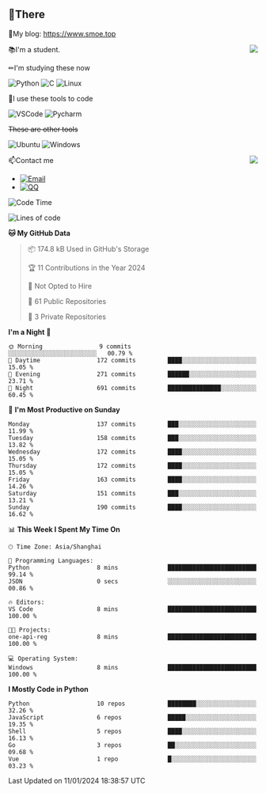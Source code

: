 
## 👏There

📰My blog: https://www.smoe.top

<img align="right" src="https://github-readme-stats.vercel.app/api/top-langs/?username=AkashiCoin"/>


📚I'm a student.

✏I'm studying these now

![Python](https://img.shields.io/badge/-Python-blue?style=flat-square&logo=Python&logoColor=fff)
![C](https://img.shields.io/badge/-C-585858?style=flat-square&logo=C&logoColor=fff)
![Linux](https://img.shields.io/badge/-Linux-black?style=flat-square&logo=Linux&logoColor=fff)

🔨I use these tools to code

![VSCode](https://img.shields.io/badge/-VSCode-blue?style=flat-square&logo=visualstudiocode&logoColor=fff)
![Pycharm](https://img.shields.io/badge/-Pycharm-green?style=flat-square&logo=pycharm&logoColor=fff)

 ~~These are other tools~~

![Ubuntu](https://img.shields.io/badge/-Ubuntu-orange?style=flat-square&logo=Ubuntu&logoColor=fff)
![Windows](https://img.shields.io/badge/-Windows-blue?style=flat-square&logo=Windows&logoColor=fff)

<img align="right" src="https://github-readme-stats.vercel.app/api?username=AkashiCoin" />


📫Contact me

* [![Email](https://img.shields.io/badge/Email-l1040186796@gmail.com-1?style=social&logoColor=fff)](mailto:l1040186796@gmail.com)
* [![QQ](https://img.shields.io/badge/QQ-1040186796-1?style=social&logoColor=fff)](tencent://AddContact/?fromId=45&fromSubId=1&subcmd=all&uin=1040186796&website=www.oicqzone.com)

<!--START_SECTION:waka-->
![Code Time](http://img.shields.io/badge/Code%20Time-1%2C101%20hrs%2023%20mins-blue)

![Lines of code](https://img.shields.io/badge/From%20Hello%20World%20I%27ve%20Written-280.7%20thousand%20lines%20of%20code-blue)

**🐱 My GitHub Data** 

> 📦 174.8 kB Used in GitHub's Storage 
 > 
> 🏆 11 Contributions in the Year 2024
 > 
> 🚫 Not Opted to Hire
 > 
> 📜 61 Public Repositories 
 > 
> 🔑 3 Private Repositories 
 > 
**I'm a Night 🦉** 

```text
🌞 Morning                9 commits           ░░░░░░░░░░░░░░░░░░░░░░░░░   00.79 % 
🌆 Daytime                172 commits         ████░░░░░░░░░░░░░░░░░░░░░   15.05 % 
🌃 Evening                271 commits         ██████░░░░░░░░░░░░░░░░░░░   23.71 % 
🌙 Night                  691 commits         ███████████████░░░░░░░░░░   60.45 % 
```
📅 **I'm Most Productive on Sunday** 

```text
Monday                   137 commits         ███░░░░░░░░░░░░░░░░░░░░░░   11.99 % 
Tuesday                  158 commits         ███░░░░░░░░░░░░░░░░░░░░░░   13.82 % 
Wednesday                172 commits         ████░░░░░░░░░░░░░░░░░░░░░   15.05 % 
Thursday                 172 commits         ████░░░░░░░░░░░░░░░░░░░░░   15.05 % 
Friday                   163 commits         ████░░░░░░░░░░░░░░░░░░░░░   14.26 % 
Saturday                 151 commits         ███░░░░░░░░░░░░░░░░░░░░░░   13.21 % 
Sunday                   190 commits         ████░░░░░░░░░░░░░░░░░░░░░   16.62 % 
```


📊 **This Week I Spent My Time On** 

```text
🕑︎ Time Zone: Asia/Shanghai

💬 Programming Languages: 
Python                   8 mins              █████████████████████████   99.14 % 
JSON                     0 secs              ░░░░░░░░░░░░░░░░░░░░░░░░░   00.86 % 

🔥 Editors: 
VS Code                  8 mins              █████████████████████████   100.00 % 

🐱‍💻 Projects: 
one-api-reg              8 mins              █████████████████████████   100.00 % 

💻 Operating System: 
Windows                  8 mins              █████████████████████████   100.00 % 
```

**I Mostly Code in Python** 

```text
Python                   10 repos            ████████░░░░░░░░░░░░░░░░░   32.26 % 
JavaScript               6 repos             █████░░░░░░░░░░░░░░░░░░░░   19.35 % 
Shell                    5 repos             ████░░░░░░░░░░░░░░░░░░░░░   16.13 % 
Go                       3 repos             ██░░░░░░░░░░░░░░░░░░░░░░░   09.68 % 
Vue                      1 repo              █░░░░░░░░░░░░░░░░░░░░░░░░   03.23 % 
```




 Last Updated on 11/01/2024 18:38:57 UTC
<!--END_SECTION:waka-->
